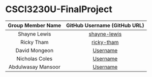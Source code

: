 # CSCI3230U-FinalProject

| Group Member Name | GitHub Username (GitHub URL)|
| :------------------------:|:--------------------------------------:|
| Shayne Lewis | [shayne-lewis](https://github.com/shayne-lewis) |
| Ricky Tham | [ricky-tham](https://github.com/ricky-tham) |
| David Mongeon | [Username](https://github.com/) |
| Nicholas Coles | [Username](https://github.com/) |
| Abdulwasay Mansoor | [Username](https://github.com/) |
